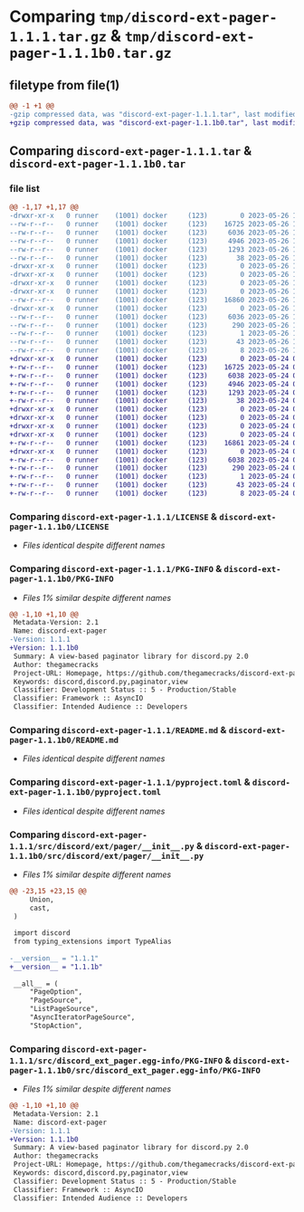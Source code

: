 # Comparing `tmp/discord-ext-pager-1.1.1.tar.gz` & `tmp/discord-ext-pager-1.1.1b0.tar.gz`

## filetype from file(1)

```diff
@@ -1 +1 @@
-gzip compressed data, was "discord-ext-pager-1.1.1.tar", last modified: Fri May 26 17:09:52 2023, max compression
+gzip compressed data, was "discord-ext-pager-1.1.1b0.tar", last modified: Wed May 24 01:14:45 2023, max compression
```

## Comparing `discord-ext-pager-1.1.1.tar` & `discord-ext-pager-1.1.1b0.tar`

### file list

```diff
@@ -1,17 +1,17 @@
-drwxr-xr-x   0 runner    (1001) docker     (123)        0 2023-05-26 17:09:52.402432 discord-ext-pager-1.1.1/
--rw-r--r--   0 runner    (1001) docker     (123)    16725 2023-05-26 17:09:40.000000 discord-ext-pager-1.1.1/LICENSE
--rw-r--r--   0 runner    (1001) docker     (123)     6036 2023-05-26 17:09:52.402432 discord-ext-pager-1.1.1/PKG-INFO
--rw-r--r--   0 runner    (1001) docker     (123)     4946 2023-05-26 17:09:40.000000 discord-ext-pager-1.1.1/README.md
--rw-r--r--   0 runner    (1001) docker     (123)     1293 2023-05-26 17:09:40.000000 discord-ext-pager-1.1.1/pyproject.toml
--rw-r--r--   0 runner    (1001) docker     (123)       38 2023-05-26 17:09:52.402432 discord-ext-pager-1.1.1/setup.cfg
-drwxr-xr-x   0 runner    (1001) docker     (123)        0 2023-05-26 17:09:52.402432 discord-ext-pager-1.1.1/src/
-drwxr-xr-x   0 runner    (1001) docker     (123)        0 2023-05-26 17:09:52.402432 discord-ext-pager-1.1.1/src/discord/
-drwxr-xr-x   0 runner    (1001) docker     (123)        0 2023-05-26 17:09:52.402432 discord-ext-pager-1.1.1/src/discord/ext/
-drwxr-xr-x   0 runner    (1001) docker     (123)        0 2023-05-26 17:09:52.402432 discord-ext-pager-1.1.1/src/discord/ext/pager/
--rw-r--r--   0 runner    (1001) docker     (123)    16860 2023-05-26 17:09:40.000000 discord-ext-pager-1.1.1/src/discord/ext/pager/__init__.py
-drwxr-xr-x   0 runner    (1001) docker     (123)        0 2023-05-26 17:09:52.402432 discord-ext-pager-1.1.1/src/discord_ext_pager.egg-info/
--rw-r--r--   0 runner    (1001) docker     (123)     6036 2023-05-26 17:09:52.000000 discord-ext-pager-1.1.1/src/discord_ext_pager.egg-info/PKG-INFO
--rw-r--r--   0 runner    (1001) docker     (123)      290 2023-05-26 17:09:52.000000 discord-ext-pager-1.1.1/src/discord_ext_pager.egg-info/SOURCES.txt
--rw-r--r--   0 runner    (1001) docker     (123)        1 2023-05-26 17:09:52.000000 discord-ext-pager-1.1.1/src/discord_ext_pager.egg-info/dependency_links.txt
--rw-r--r--   0 runner    (1001) docker     (123)       43 2023-05-26 17:09:52.000000 discord-ext-pager-1.1.1/src/discord_ext_pager.egg-info/requires.txt
--rw-r--r--   0 runner    (1001) docker     (123)        8 2023-05-26 17:09:52.000000 discord-ext-pager-1.1.1/src/discord_ext_pager.egg-info/top_level.txt
+drwxr-xr-x   0 runner    (1001) docker     (123)        0 2023-05-24 01:14:45.414966 discord-ext-pager-1.1.1b0/
+-rw-r--r--   0 runner    (1001) docker     (123)    16725 2023-05-24 01:14:33.000000 discord-ext-pager-1.1.1b0/LICENSE
+-rw-r--r--   0 runner    (1001) docker     (123)     6038 2023-05-24 01:14:45.414966 discord-ext-pager-1.1.1b0/PKG-INFO
+-rw-r--r--   0 runner    (1001) docker     (123)     4946 2023-05-24 01:14:33.000000 discord-ext-pager-1.1.1b0/README.md
+-rw-r--r--   0 runner    (1001) docker     (123)     1293 2023-05-24 01:14:33.000000 discord-ext-pager-1.1.1b0/pyproject.toml
+-rw-r--r--   0 runner    (1001) docker     (123)       38 2023-05-24 01:14:45.414966 discord-ext-pager-1.1.1b0/setup.cfg
+drwxr-xr-x   0 runner    (1001) docker     (123)        0 2023-05-24 01:14:45.414966 discord-ext-pager-1.1.1b0/src/
+drwxr-xr-x   0 runner    (1001) docker     (123)        0 2023-05-24 01:14:45.410966 discord-ext-pager-1.1.1b0/src/discord/
+drwxr-xr-x   0 runner    (1001) docker     (123)        0 2023-05-24 01:14:45.414966 discord-ext-pager-1.1.1b0/src/discord/ext/
+drwxr-xr-x   0 runner    (1001) docker     (123)        0 2023-05-24 01:14:45.414966 discord-ext-pager-1.1.1b0/src/discord/ext/pager/
+-rw-r--r--   0 runner    (1001) docker     (123)    16861 2023-05-24 01:14:33.000000 discord-ext-pager-1.1.1b0/src/discord/ext/pager/__init__.py
+drwxr-xr-x   0 runner    (1001) docker     (123)        0 2023-05-24 01:14:45.414966 discord-ext-pager-1.1.1b0/src/discord_ext_pager.egg-info/
+-rw-r--r--   0 runner    (1001) docker     (123)     6038 2023-05-24 01:14:45.000000 discord-ext-pager-1.1.1b0/src/discord_ext_pager.egg-info/PKG-INFO
+-rw-r--r--   0 runner    (1001) docker     (123)      290 2023-05-24 01:14:45.000000 discord-ext-pager-1.1.1b0/src/discord_ext_pager.egg-info/SOURCES.txt
+-rw-r--r--   0 runner    (1001) docker     (123)        1 2023-05-24 01:14:45.000000 discord-ext-pager-1.1.1b0/src/discord_ext_pager.egg-info/dependency_links.txt
+-rw-r--r--   0 runner    (1001) docker     (123)       43 2023-05-24 01:14:45.000000 discord-ext-pager-1.1.1b0/src/discord_ext_pager.egg-info/requires.txt
+-rw-r--r--   0 runner    (1001) docker     (123)        8 2023-05-24 01:14:45.000000 discord-ext-pager-1.1.1b0/src/discord_ext_pager.egg-info/top_level.txt
```

### Comparing `discord-ext-pager-1.1.1/LICENSE` & `discord-ext-pager-1.1.1b0/LICENSE`

 * *Files identical despite different names*

### Comparing `discord-ext-pager-1.1.1/PKG-INFO` & `discord-ext-pager-1.1.1b0/PKG-INFO`

 * *Files 1% similar despite different names*

```diff
@@ -1,10 +1,10 @@
 Metadata-Version: 2.1
 Name: discord-ext-pager
-Version: 1.1.1
+Version: 1.1.1b0
 Summary: A view-based paginator library for discord.py 2.0
 Author: thegamecracks
 Project-URL: Homepage, https://github.com/thegamecracks/discord-ext-pager
 Keywords: discord,discord.py,paginator,view
 Classifier: Development Status :: 5 - Production/Stable
 Classifier: Framework :: AsyncIO
 Classifier: Intended Audience :: Developers
```

### Comparing `discord-ext-pager-1.1.1/README.md` & `discord-ext-pager-1.1.1b0/README.md`

 * *Files identical despite different names*

### Comparing `discord-ext-pager-1.1.1/pyproject.toml` & `discord-ext-pager-1.1.1b0/pyproject.toml`

 * *Files identical despite different names*

### Comparing `discord-ext-pager-1.1.1/src/discord/ext/pager/__init__.py` & `discord-ext-pager-1.1.1b0/src/discord/ext/pager/__init__.py`

 * *Files 1% similar despite different names*

```diff
@@ -23,15 +23,15 @@
     Union,
     cast,
 )
 
 import discord
 from typing_extensions import TypeAlias
 
-__version__ = "1.1.1"
+__version__ = "1.1.1b"
 
 __all__ = (
     "PageOption",
     "PageSource",
     "ListPageSource",
     "AsyncIteratorPageSource",
     "StopAction",
```

### Comparing `discord-ext-pager-1.1.1/src/discord_ext_pager.egg-info/PKG-INFO` & `discord-ext-pager-1.1.1b0/src/discord_ext_pager.egg-info/PKG-INFO`

 * *Files 1% similar despite different names*

```diff
@@ -1,10 +1,10 @@
 Metadata-Version: 2.1
 Name: discord-ext-pager
-Version: 1.1.1
+Version: 1.1.1b0
 Summary: A view-based paginator library for discord.py 2.0
 Author: thegamecracks
 Project-URL: Homepage, https://github.com/thegamecracks/discord-ext-pager
 Keywords: discord,discord.py,paginator,view
 Classifier: Development Status :: 5 - Production/Stable
 Classifier: Framework :: AsyncIO
 Classifier: Intended Audience :: Developers
```

